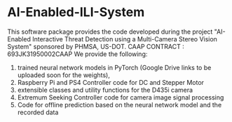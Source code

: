 # AI-Enabled-ILI-System
This software package provides the code developed during the project "AI-Enabled Interactive Threat Detection using a Multi-Camera Stereo Vision System" sponsored
by PHMSA, US-DOT. 
CAAP CONTRACT : 693JK31950002CAAP
We provide the following: 
1. trained neural network models in PyTorch (Google Drive links to be uploaded soon for the weights),
2. Raspberry Pi and PS4 Controller code for DC and Stepper Motor
3. extensible classes and utility functions for the D435i camera
5. Extremum Seeking Controller code for camera image signal processing
6. Code for offline prediction based on the neural network model and the recorded data
